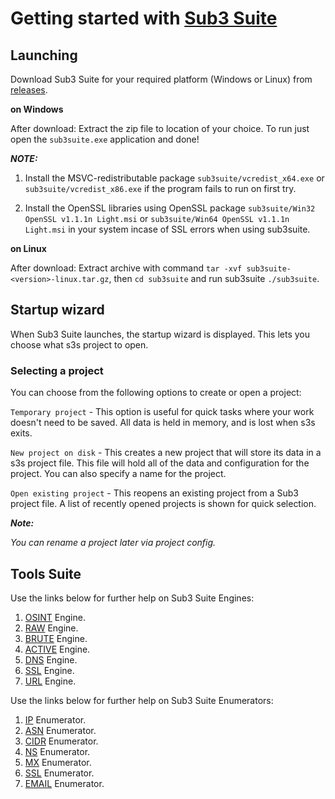 # Getting started with [Sub3 Suite](https://github.com/3nock/sub3suite)

## Launching 

Download Sub3 Suite for your required platform (Windows or Linux) from [releases](https://github.com/3nock/sub3suite/releases).

**on Windows**

After download: Extract the zip file to location of your choice. To run just open the `sub3suite.exe` application and done!

***NOTE:***

1. Install the MSVC-redistributable package `sub3suite/vcredist_x64.exe` or `sub3suite/vcredist_x86.exe` if the program fails to run on first try.

2. Install the OpenSSL libraries using OpenSSL package `sub3suite/Win32 OpenSSL v1.1.1n Light.msi` or `sub3suite/Win64 OpenSSL v1.1.1n Light.msi` in your system incase of SSL errors when using sub3suite.

**on Linux**

After download: Extract archive with command `tar -xvf sub3suite-<version>-linux.tar.gz`, then `cd sub3suite` and run sub3suite `./sub3suite`.

## Startup wizard

When Sub3 Suite launches, the startup wizard is displayed. This lets you choose what s3s project to open.

### Selecting a project

You can choose from the following options to create or open a project:

`Temporary project` - This option is useful for quick tasks where your work doesn't need to be saved. All data is held in memory, and is lost when s3s exits.

`New project on disk` - This creates a new project that will store its data in a s3s project file. This file will hold all of the data and configuration for the project. You can also specify a name for the project.

`Open existing project` - This reopens an existing project from a Sub3 project file. A list of recently opened projects is shown for quick selection. 

***Note:***

*You can rename a project later via project config.*

## Tools Suite

Use the links below for further help on Sub3 Suite Engines:

1. [OSINT](engines/osint.md) Engine.
2. [RAW](engines/raw.md) Engine.
3. [BRUTE](engines/brute.md) Engine.
4. [ACTIVE](engines/active.md) Engine.
5. [DNS](engines/dns.md) Engine.
6. [SSL](engines/ssl.md) Engine.
7. [URL](engines/url.md) Engine.

Use the links below for further help on Sub3 Suite Enumerators:

1. [IP](enums/ip.md) Enumerator.
2. [ASN](enums/asn.md) Enumerator.
3. [CIDR](enums/cidr.md) Enumerator.
4. [NS](enums/ns.md) Enumerator.
5. [MX](enums/mx.md) Enumerator.
6. [SSL](enums/ssl.md) Enumerator.
7. [EMAIL](enums/email.md) Enumerator.
